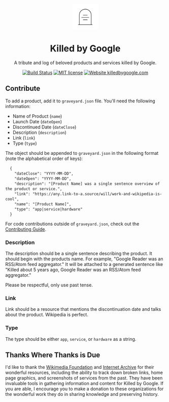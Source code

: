 <div align="center">
  <img src="assets/tombstone.png" alt="tombstone" style="height: 80px; width: 80px; padding: 0 20px;">
  <h1>Killed by Google</h1>
  <p>A tribute and log of beloved products and services killed by Google.</p>
</div>

<div align="center">

[![Build Status](https://travis-ci.org/codyogden/killedbygoogle.svg?branch=master)](https://travis-ci.org/codyogden/killedbygoogle) [![MIT license](https://img.shields.io/badge/License-MIT-blue.svg)](/LICENSE) [![Website killedbygoogle.com](https://img.shields.io/website-up-down-green-red/http/killedbygoogle.com.svg)](http://killedbygoogle.com)



</div>

## Contribute

To add a product, add it to `graveyard.json` file. You'll need the following information:

- Name of Product (`name`)
- Launch Date (`dateOpen`)
- Discontinued Date (`dateClose`)
- Description (`description`)
- Link (`link`)
- Type (`type`)

The object should be appended to `graveyard.json` in the following format (note the alphabetical order of keys):

```
  {
    "dateClose": "YYYY-MM-DD",
    "dateOpen": "YYYY-MM-DD",
    "description": "[Product Name] was a single sentence overview of the product or service.",
    "link": "https://any.link-to-a.source/will/work-and-wikipedia-is-cool",
    "name": "[Product Name]",
    "type": "app|service|hardware"
  }
```

For code contributions outside of `graveyard.json`, check out the [Contributing Guide](.github/CONTRIBUTING.md).

### Description
The description should be a single sentence describing the product. It should begin with the products name. For example, "Google Reader was an RSS/Atom feed aggregator." It will be attached to a generated sentence like "Killed about 5 years ago, Google Reader was an RSS/Atom feed aggregator."

Please be respectful, only use past tense.

### Link
Link should be a resource that mentions the discontinuation date and talks about the product. Wikipedia is perfect.

### Type
The type should be either `app`, `service`, or `hardware` as a string.

## Thanks Where Thanks is Due
I'd like to thank the [Wikimedia Foundation](https://wikimediafoundation.org) and [Internet Archive](https://archive.org/) for their wonderful resources, including the ability to track down broken links, home page graphics, and screenshots of services from the past. They have been invaluable tools in gathering information and content for Killed by Google. If you are able, I encourage you to make a donation to these organizations for the wonderful work they do in sharing knowledge and preserving history.
